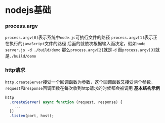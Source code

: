 # nodejs基础

### process.argv

`process.argv[0]`表示系统中`node.js`可执行文件的路径
`process.argv[1]`表示正在执行的`javaScript`文件的路径
后面的就依次根据输入而决定，假如`node server.js -d ./build/demo`
那么`process.argv[2]`就是`-d` 而`process.argv[3]`就是`./build/demo`

### http请求

`http.createServer`接受一个回调函数为参数，这个回调函数又接受两个参数，`request`和`response`回调函数在每次收到http请求的时候都会被调用
**基本结构示例**

```js
http
  .createServer( async function (request, response) {
    ...
  })
  .listen(port, host);
```

